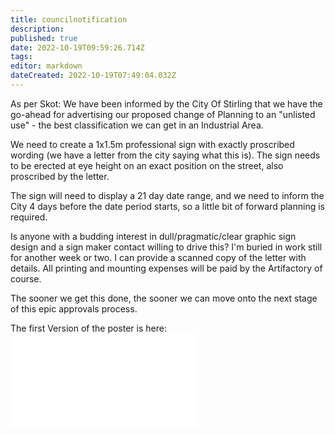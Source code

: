 ```yaml
---
title: councilnotification
description: 
published: true
date: 2022-10-19T09:59:26.714Z
tags: 
editor: markdown
dateCreated: 2022-10-19T07:49:04.032Z
---
```


As per Skot: We have been informed by the City Of Stirling that we have the go-ahead for advertising our proposed change of Planning to an "unlisted use" - the best classification we can get in an Industrial Area.

We need to create a 1x1.5m professional sign with exactly proscribed wording (we have a letter from the city saying what this is). The sign needs to be erected at eye height on an exact position on the street, also proscribed by the letter.

The sign will need to display a 21 day date range, and we need to inform the City 4 days before the date period starts, so a little bit of forward planning is required.

Is anyone with a budding interest in dull/pragmatic/clear graphic sign design and a sign maker contact willing to drive this? I'm buried in work still for another week or two. I can provide a scanned copy of the letter with details. All printing and mounting expenses will be paid by the Artifactory of course.

The sooner we get this done, the sooner we can move onto the next stage of this epic approvals process.

The first Version of the poster is here:![](/space/notification.pdf)
